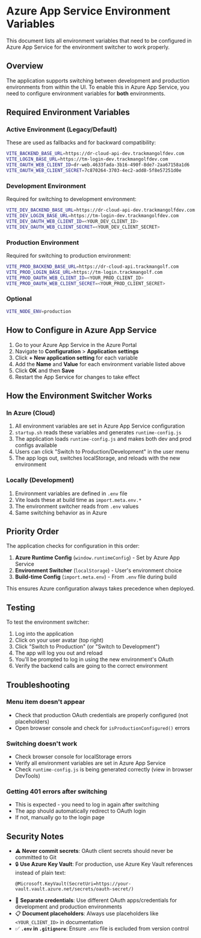 # Azure App Service Environment Variables

This document lists all environment variables that need to be configured in Azure App Service for the environment switcher to work properly.

## Overview

The application supports switching between development and production environments from within the UI. To enable this in Azure App Service, you need to configure environment variables for **both** environments.

## Required Environment Variables

### Active Environment (Legacy/Default)
These are used as fallbacks and for backward compatibility:

```bash
VITE_BACKEND_BASE_URL=https://dr-cloud-api-dev.trackmangolfdev.com
VITE_LOGIN_BASE_URL=https://tm-login-dev.trackmangolfdev.com
VITE_OAUTH_WEB_CLIENT_ID=dr-web.4633fada-3b16-490f-8de7-2aa67158a1d6
VITE_OAUTH_WEB_CLIENT_SECRET=7c870264-3703-4ec2-add8-5f8e57251d0e
```

### Development Environment
Required for switching to development environment:

```bash
VITE_DEV_BACKEND_BASE_URL=https://dr-cloud-api-dev.trackmangolfdev.com
VITE_DEV_LOGIN_BASE_URL=https://tm-login-dev.trackmangolfdev.com
VITE_DEV_OAUTH_WEB_CLIENT_ID=<YOUR_DEV_CLIENT_ID>
VITE_DEV_OAUTH_WEB_CLIENT_SECRET=<YOUR_DEV_CLIENT_SECRET>
```

### Production Environment
Required for switching to production environment:

```bash
VITE_PROD_BACKEND_BASE_URL=https://dr-cloud-api.trackmangolf.com
VITE_PROD_LOGIN_BASE_URL=https://tm-login.trackmangolf.com
VITE_PROD_OAUTH_WEB_CLIENT_ID=<YOUR_PROD_CLIENT_ID>
VITE_PROD_OAUTH_WEB_CLIENT_SECRET=<YOUR_PROD_CLIENT_SECRET>
```

### Optional
```bash
VITE_NODE_ENV=production
```

## How to Configure in Azure App Service

1. Go to your Azure App Service in the Azure Portal
2. Navigate to **Configuration** > **Application settings**
3. Click **+ New application setting** for each variable
4. Add the **Name** and **Value** for each environment variable listed above
5. Click **OK** and then **Save**
6. Restart the App Service for changes to take effect

## How the Environment Switcher Works

### In Azure (Cloud)
1. All environment variables are set in Azure App Service configuration
2. `startup.sh` reads these variables and generates `runtime-config.js`
3. The application loads `runtime-config.js` and makes both dev and prod configs available
4. Users can click "Switch to Production/Development" in the user menu
5. The app logs out, switches localStorage, and reloads with the new environment

### Locally (Development)
1. Environment variables are defined in `.env` file
2. Vite loads these at build time as `import.meta.env.*`
3. The environment switcher reads from `.env` values
4. Same switching behavior as in Azure

## Priority Order

The application checks for configuration in this order:

1. **Azure Runtime Config** (`window.runtimeConfig`) - Set by Azure App Service
2. **Environment Switcher** (`localStorage`) - User's environment choice
3. **Build-time Config** (`import.meta.env`) - From `.env` file during build

This ensures Azure configuration always takes precedence when deployed.

## Testing

To test the environment switcher:

1. Log into the application
2. Click on your user avatar (top right)
3. Click "Switch to Production" (or "Switch to Development")
4. The app will log you out and reload
5. You'll be prompted to log in using the new environment's OAuth
6. Verify the backend calls are going to the correct environment

## Troubleshooting

### Menu item doesn't appear
- Check that production OAuth credentials are properly configured (not placeholders)
- Open browser console and check for `isProductionConfigured()` errors

### Switching doesn't work
- Check browser console for localStorage errors
- Verify all environment variables are set in Azure App Service
- Check `runtime-config.js` is being generated correctly (view in browser DevTools)

### Getting 401 errors after switching
- This is expected - you need to log in again after switching
- The app should automatically redirect to OAuth login
- If not, manually go to the login page

## Security Notes

- ⚠️ **Never commit secrets**: OAuth client secrets should never be committed to Git
- 🔒 **Use Azure Key Vault**: For production, use Azure Key Vault references instead of plain text:
  ```
  @Microsoft.KeyVault(SecretUri=https://your-vault.vault.azure.net/secrets/oauth-secret/)
  ```
- 🔐 **Separate credentials**: Use different OAuth apps/credentials for development and production environments
- 📋 **Document placeholders**: Always use placeholders like `<YOUR_CLIENT_ID>` in documentation
- ✅ **`.env` in `.gitignore`**: Ensure `.env` file is excluded from version control
